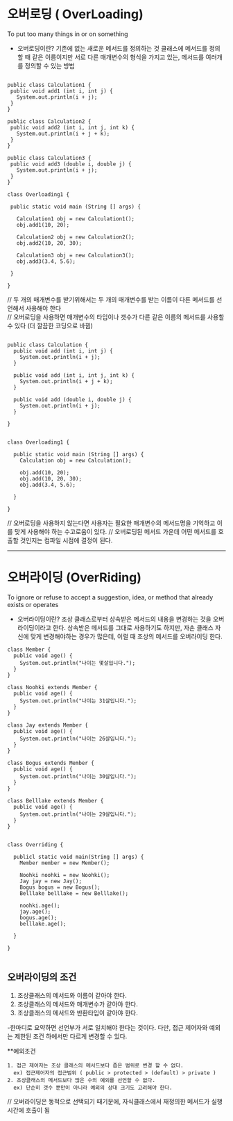 

# 오버로딩 ( OverLoading)
  To put too many things in or on something

  - 오버로딩이란?
    기존에 없는 새로운 메서드를 정의하는 것
    클래스에 메서드를 정의할 때 같은 이름이지만 서로 다른 매개변수의 형식을 가지고 있는, 메서드를 여러개를 정의할 수 있는 방법
 
 ```

public class Calculation1 {
  public void add1 (int i, int j) {
    System.out.println(i + j);
  }
}

public class Calculation2 {
  public void add2 (int i, int j, int k) {
    System.out.println(i + j + k);
  }
}

public class Calculation3 {
  public void add3 (double i, double j) {
    System.out.println(i + j);
  }
}
  
class Overloading1 {

  public static void main (String [] args) {
    
    Calculation1 obj = new Calculation1();
    obj.add1(10, 20);
    
    Calculation2 obj = new Calculation2();
    obj.add2(10, 20, 30);
    
    Calculation3 obj = new Calculation3();
    obj.add3(3.4, 5.6);
    
  }

}

```
// 두 개의 매개변수를 받기위해서는 두 개의 매개변수를 받는 이름이 다른 메서드를 선언해서 사용해야 한다    
// 오버로딩을 사용하면 매개변수의 타입이나 갯수가 다른 같은 이름의 메서드를 사용할 수 있다 (더 깔끔한 코딩으로 바뀜)

```

public class Calculation {
  public void add (int i, int j) {
    System.out.println(i + j);
  }
  
  public void add (int i, int j, int k) {
    System.out.println(i + j + k);
  }
  
  public void add (double i, double j) {
    System.out.println(i + j);
  }

}


class Overloading1 {

  public static void main (String [] args) {
    Calculation obj = new Calculation();
    
    obj.add(10, 20);
    obj.add(10, 20, 30);
    obj.add(3.4, 5.6);
    
  }

}

```

// 오버로딩을 사용하지 않는다면 사용자는 필요한 매개변수의 메서드명을 기억하고 이를 맞게 사용해야 하는 수고로움이 있다.
// 오버로딩된 메서드 가운데 어떤 메서드를 호출할 것인지는 컴파일 시점에 결정이 된다.


-------------------------------------------------------------------------------------------------------------------------------------


# 오버라이딩 (OverRiding)
  To ignore or refuse to accept a suggestion, idea, or method that already exists or operates

  - 오버라이딩이란?
    조상 클래스로부터 상속받은 메서드의 내용을 변경하는 것을 오버라이딩이라고 한다. 
    상속받은 메서드를 그대로 사용하기도 하지만, 자손 클래스 자신에 맞게 변경해야하는 경우가 많은데, 이럴 때 조상의 메서드를 오버라이딩 한다.
    
```
class Member {
  public void age() {
    System.out.println("나이는 몇살입니다.");
  }
}

class Noohki extends Member {
  public void age() {
    System.out.println("나이는 31살입니다.");
  }
}

class Jay extends Member {
  public void age() {
    System.out.println("나이는 26살입니다.");
  }
}

class Bogus extends Member {
  public void age() {
    System.out.println("나이는 30살입니다.");
  }
}

class Belllake extends Member {
  public void age() {
    System.out.println("나이는 29살입니다.");
  }
}

```

```

class Overriding {

  publicl static void main(String [] args) {
    Member member = new Member();
    
    Noohki noohki = new Noohki();
    Jay jay = new Jay();
    Bogus bogus = new Bogus();
    Belllake belllake = new Belllake();
    
    noohki.age();
    jay.age();
    bogus.age();
    belllake.age();
    
  }

}


```

## 오버라이딩의 조건
  1. 조상클래스의 메서드와 이름이 같아야 한다.
  2. 조상클래스의 메서드와 매개변수가 같아야 한다.
  3. 조상클래스의 메서드와 반환타입이 같아야 한다.
  
  -한마디로 요약하면 선언부가 서로 일치해야 한다는 것이다. 다만, 접근 제어자와 예외는 제한된 조건 하에서만 다르게 변경할 수 있다.
  
  **예외조건
  
    1. 접근 제어자는 조상 클래스의 메서드보다 좁은 범위로 변경 할 수 없다.
      ex) 접근제어자의 접근범위 ( public > protected > (default) > private )
    2. 조상클래스의 메서드보다 많은 수의 예외를 선언할 수 없다.
      ex) 단순히 갯수 뿐만이 아니라 예외의 상대 크기도 고려해야 한다.

// 오버라이딩은 동적으로 선택되기 때기문에, 자식클래스에서 재정의한 메서드가 실행시간에 호출이 됨







